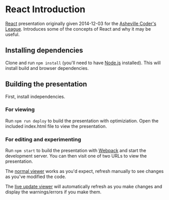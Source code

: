# React Introduction

[React](http://facebook.github.io/react/) presentation originally given 2014-12-03 for the [Asheville Coder's League](http://avlcoders.org/). Introduces some of the concepts of React and why it may be useful.

## Installing dependencies

Clone and run `npm install` (you'll need to have [Node.js](https://nodejs.org/) installed). This will install build and browser dependencies.

## Building the presentation

First, install independencies.

### For viewing

Run `npm run deploy` to build the presentation with optimiziation. Open the included index.html file to view the presentation.

### For editing and experimenting

Run `npm start` to build the presentation with [Webpack](https://webpack.github.io/) and start the development server. You can then visit one of two URLs to view the presentation.

The [normal viewer](http://localhost:8080/built_assets_bundle) works as you'd expect, refresh manually to see changes as you've modified the code.

The [live update viewer](http://localhost:8080/webpack-dev-server/built_assets_bundle) will automatically refresh as you make changes and display the warnings/errors if you make them.
